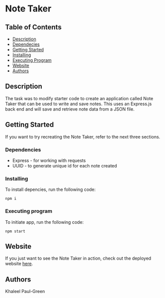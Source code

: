 # Note Taker

## Table of Contents

* [Description](#Description)
* [Dependecies](#Dependencies)
* [Getting Started](#Getting-Started)
* [Installing](#Installing)
* [Executing Program](#Executing-program)
* [Website](#Website)
* [Authors](#Authors)

## Description

The task was to modify starter code to create an application called Note Taker that can be used to write and save notes. This uses an Express.js back end and 
will save and retrieve note data from a JSON file.

## Getting Started

If you want to try recreating the Note Taker, refer to the next three sections.

### Dependencies

* Express - for working with requests
* UUID - to generate unique id for each note created

### Installing

To install depencies, run the following code:
```
npm i 
```

### Executing program

To initiate app, run the following code:
```
npm start
```

## Website

If you just want to see the Note Taker in action, check out the deployed website [here](https://youtu.be/uBVId_s-kL0).

## Authors

Khaleel Paul-Green
